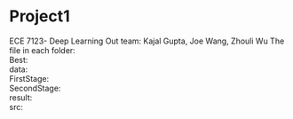 # Project1
ECE 7123- Deep Learning
Out team: Kajal Gupta, Joe Wang, Zhouli Wu
The file in each folder:  
  Best:  
  data:  
  FirstStage:  
  SecondStage:  
  result:  
  src:

